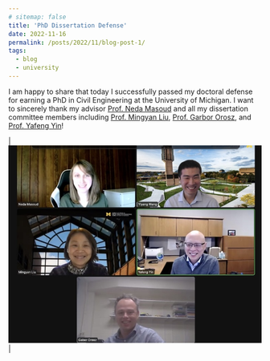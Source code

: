 ```yaml
---
# sitemap: false
title: 'PhD Dissertation Defense'
date: 2022-11-16
permalink: /posts/2022/11/blog-post-1/
tags:
  - blog
  - university
---
```


I am happy to share that today I successfully passed my doctoral defense for earning a PhD in Civil Engineering at the University of Michigan. I want to sincerely thank my advisor [Prof. Neda Masoud](https://cee.engin.umich.edu/people/masoud-neda/) and all my dissertation committee members including [Prof. Mingyan Liu](https://liu.engin.umich.edu/), [Prof. Garbor Orosz](http://www-personal.umich.edu/~orosz/), and [Prof. Yafeng Yin](https://cee.engin.umich.edu/people/yin-yafeng/)!

| ![](/images/post-11-16.jpeg) |